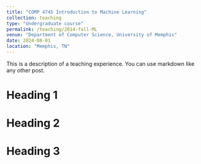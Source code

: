 ```yaml
---
title: "COMP 4745 Introduction to Machine Learning"
collection: teaching
type: "Undergraduate course"
permalink: /teaching/2014-fall-ML
venue: "Department of Computer Science, University of Memphis"
date: 2024-08-01
location: "Memphis, TN"
---
```


This is a description of a teaching experience. You can use markdown like any other post.

Heading 1
======

Heading 2
======

Heading 3
======